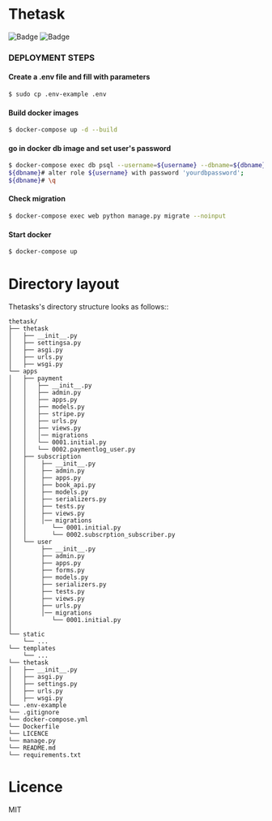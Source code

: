 # Thetask

![Badge](https://img.shields.io/badge/python-3.8-blue.svg)
![Badge](https://img.shields.io/badge/django-3.1-bold.svg)




### DEPLOYMENT STEPS

#### Create a .env file and fill with parameters
```bash
$ sudo cp .env-example .env
```

#### Build docker images
```bash
$ docker-compose up -d --build
```

#### go in docker db image and set user's password
```bash
$ docker-compose exec db psql --username=${username} --dbname=${dbname}
${dbname}# alter role ${username} with password 'yourdbpassword';
${dbname}# \q

```

#### Check migration 
```bash
$ docker-compose exec web python manage.py migrate --noinput
```

#### Start docker 
```bash
$ docker-compose up
```



Directory layout
================

Thetasks's directory structure looks as follows::

    thetask/
    ├── thetask
    │   ├── __init__.py
    │   ├── settingsa.py
    │   ├── asgi.py
    │   ├── urls.py    
    │   ├── wsgi.py
    └── apps
    │   ├── payment
    │   │   ├── __init__.py
    │   │   ├── admin.py
    │   │   ├── apps.py
    │   │   ├── models.py
    │   │   ├── stripe.py
    │   │   ├── urls.py
    │   │   ├── views.py
    │   │   │── migrations
    │   │   └── 0001.initial.py
    │   │   └── 0002.paymentlog_user.py
    │   ├── subscription
    │   │    ├── __init__.py
    │   │    ├── admin.py
    │   │    ├── apps.py
    │   │    ├── book_api.py
    │   │    ├── models.py
    │   │    ├── serializers.py
    │   │    ├── tests.py
    │   │    ├── views.py
    │   │    │── migrations
    │   │       └── 0001.initial.py
    │   │       └── 0002.subscrption_subscriber.py
    │   └── user
    │        ├── __init__.py
    │        ├── admin.py
    │        ├── apps.py
    │        ├── forms.py
    │        ├── models.py
    │        ├── serializers.py
    │        ├── tests.py
    │        ├── views.py
    │        ├── urls.py
    │        │── migrations
    │           └── 0001.initial.py
    │
    └── static
        └── ...
    └── templates
        └── ...
    └── thetask
    │   ├── __init__.py
    │   ├── asgi.py
    │   ├── settings.py
    │   ├── urls.py
    │   ├── wsgi.py
    └── .env-example
    └── .gitignore
    └── docker-compose.yml
    └── Dockerfile
    └── LICENCE
    └── manage.py
    └── README.md
    └── requirements.txt


Licence
================
MIT

